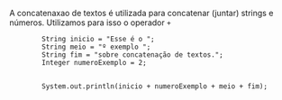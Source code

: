 A concatenaxao de textos é utilizada para concatenar (juntar) strings e números. Utilizamos para isso o operador `+`
```
		String inicio = "Esse é o ";
		String meio = "º exemplo ";
		String fim = "sobre concatenação de textos.";
		Integer numeroExemplo = 2;
		
		
		System.out.println(inicio + numeroExemplo + meio + fim);
```